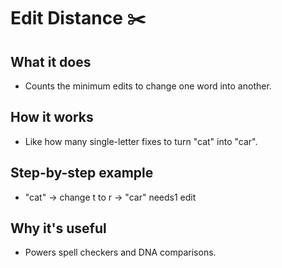 # Edit Distance ✂️

## What it does
- Counts the minimum edits to change one word into another.

## How it works
- Like how many single-letter fixes to turn "cat" into "car".

## Step-by-step example
- "cat" → change t to r → "car" needs1 edit

## Why it's useful
- Powers spell checkers and DNA comparisons.
